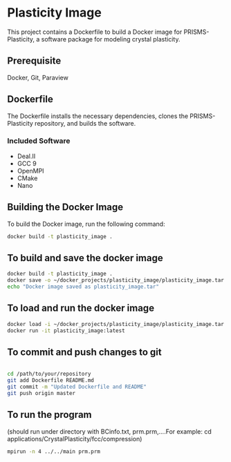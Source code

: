 # Plasticity Image

This project contains a Dockerfile to build a Docker image for PRISMS-Plasticity, a software package for modeling crystal plasticity.

## Prerequisite

Docker, Git, Paraview

## Dockerfile

The Dockerfile installs the necessary dependencies, clones the PRISMS-Plasticity repository, and builds the software.

### Included Software

- Deal.II
- GCC 9
- OpenMPI
- CMake
- Nano

## Building the Docker Image

To build the Docker image, run the following command:

```sh
docker build -t plasticity_image .
```

##  To build and save the docker image
```sh
docker build -t plasticity_image .
docker save -o ~/docker_projects/plasticity_image/plasticity_image.tar plasticity_image:latest
echo "Docker image saved as plasticity_image.tar"
```


## To load and run the docker image
```sh
docker load -i ~/docker_projects/plasticity_image/plasticity_image.tar
docker run -it plasticity_image:latest
```

## To commit and push changes to git
```sh

cd /path/to/your/repository
git add Dockerfile README.md
git commit -m "Updated Dockerfile and README"
git push origin master
```


## To run the program
(should run under directory with BCinfo.txt, prm.prm,....For example: cd applications/CrystalPlasticity/fcc/compression)
```sh
mpirun -n 4 ../../main prm.prm
```
